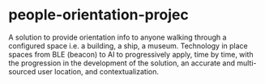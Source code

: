 # people-orientation-projec
A solution to provide orientation info to anyone walking through a configured space i.e. a building, a ship, a museum. Technology in place spaces from BLE (beacon) to AI to progressively apply, time by time, with the progression in the development of the solution, an accurate and multi-sourced user location, and contextualization.
